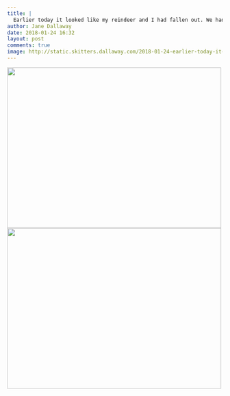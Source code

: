 ```yaml
---
title: |
  Earlier today it looked like my reindeer and I had fallen out. We hadn’t. We’re still chums.
author: Jane Dallaway
date: 2018-01-24 16:32
layout: post
comments: true
image: http://static.skitters.dallaway.com/2018-01-24-earlier-today-it-looked-like-my-reindeer-and-i-had-fallen-out--we-hadn-t--we-re-still-chums-thumb-1-IMG-9719.JPG
---
```


<div>
        <a href="http://static.skitters.dallaway.com/2018-01-24-earlier-today-it-looked-like-my-reindeer-and-i-had-fallen-out--we-hadn-t--we-re-still-chums-fullsize-1-IMG-9719.JPG">
          <img src="http://static.skitters.dallaway.com/2018-01-24-earlier-today-it-looked-like-my-reindeer-and-i-had-fallen-out--we-hadn-t--we-re-still-chums-thumb-1-IMG-9719.JPG" width="500" height="375"/>
        </a>
      </div><div>
        <a href="http://static.skitters.dallaway.com/2018-01-24-earlier-today-it-looked-like-my-reindeer-and-i-had-fallen-out--we-hadn-t--we-re-still-chums-fullsize-2-IMG-9723.JPG">
          <img src="http://static.skitters.dallaway.com/2018-01-24-earlier-today-it-looked-like-my-reindeer-and-i-had-fallen-out--we-hadn-t--we-re-still-chums-thumb-2-IMG-9723.JPG" width="500" height="375"/>
        </a>
      </div>


  
      
